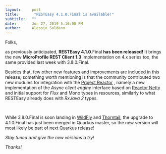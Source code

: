 ```yaml
---
layout:     post
title:       "RESTEasy 4.1.0.Final is available!"
subtitle:   ""
date:       Jun 27, 2019 5:16:00 PM
author:     Alessio Soldano
---
```



                    



                    




Folks,

as previously anticipated, **RESTEasy 4.1.0**.Final **has been released!** It brings the new **MicroProfile REST Client 1.3** implementation on 4.x series too, the same provided last week with 3.8.0.Final.

Besides that, few other new features and improvements are included in this release; something worth mentioning is that the community contributed two new modules for integration with the [Project Reactor](https://projectreactor.io/) , namely a new implementation of the _Async client engine_ interface based on [Reactor Netty](https://projectreactor.io/docs/netty/release/reference/index.html) and initial support for _Flux_ and Mono types in resources, similarly to what RESTEasy already does with _RxJava 2_ types.

 

While 3.8.0.Final is soon landing in [WildFly](https://wildfly.org/) and [Thorntail](https://thorntail.io/), the upgrade to 4.1.0.Final has just been merged in Quarkus master, so the new version will most likely be part of next [Quarkus](https://quarkus.io/) release!

_Stay tuned and give the new versions a try!_

_Thanks!_




                    




                    

                    


                
